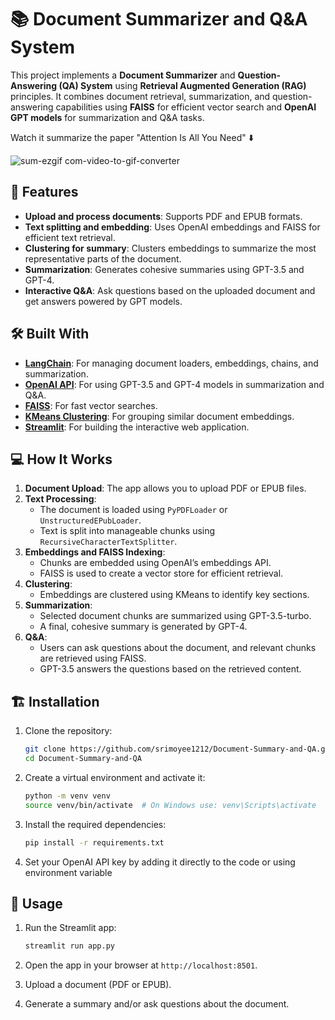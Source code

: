 # 📚 Document Summarizer and Q&A System

This project implements a **Document Summarizer** and **Question-Answering (QA) System** using **Retrieval Augmented Generation (RAG)** principles. It combines document retrieval, summarization, and question-answering capabilities using **FAISS** for efficient vector search and **OpenAI GPT models** for summarization and Q&A tasks.

Watch it summarize the paper "Attention Is All You Need" ⬇️

![sum-ezgif com-video-to-gif-converter](https://github.com/user-attachments/assets/a730fbd9-dbb7-4c12-bc46-968f5fa86a6e)



## 🚀 Features

- **Upload and process documents**: Supports PDF and EPUB formats.
- **Text splitting and embedding**: Uses OpenAI embeddings and FAISS for efficient text retrieval.
- **Clustering for summary**: Clusters embeddings to summarize the most representative parts of the document.
- **Summarization**: Generates cohesive summaries using GPT-3.5 and GPT-4.
- **Interactive Q&A**: Ask questions based on the uploaded document and get answers powered by GPT models.


## 🛠️ Built With

- **[LangChain](https://github.com/hwchase17/langchain)**: For managing document loaders, embeddings, chains, and summarization.
- **[OpenAI API](https://openai.com/)**: For using GPT-3.5 and GPT-4 models in summarization and Q&A.
- **[FAISS](https://github.com/facebookresearch/faiss)**: For fast vector searches.
- **[KMeans Clustering](https://scikit-learn.org/stable/modules/generated/sklearn.cluster.KMeans.html)**: For grouping similar document embeddings.
- **[Streamlit](https://streamlit.io/)**: For building the interactive web application.

## 💻 How It Works

1. **Document Upload**: The app allows you to upload PDF or EPUB files.
2. **Text Processing**: 
   - The document is loaded using `PyPDFLoader` or `UnstructuredEPubLoader`.
   - Text is split into manageable chunks using `RecursiveCharacterTextSplitter`.
3. **Embeddings and FAISS Indexing**:
   - Chunks are embedded using OpenAI’s embeddings API.
   - FAISS is used to create a vector store for efficient retrieval.
4. **Clustering**:
   - Embeddings are clustered using KMeans to identify key sections.
5. **Summarization**:
   - Selected document chunks are summarized using GPT-3.5-turbo.
   - A final, cohesive summary is generated by GPT-4.
6. **Q&A**:
   - Users can ask questions about the document, and relevant chunks are retrieved using FAISS.
   - GPT-3.5 answers the questions based on the retrieved content.

## 🏗️ Installation

1. Clone the repository:

    ```bash
    git clone https://github.com/srimoyee1212/Document-Summary-and-QA.git
    cd Document-Summary-and-QA
    ```

2. Create a virtual environment and activate it:

    ```bash
    python -m venv venv
    source venv/bin/activate  # On Windows use: venv\Scripts\activate
    ```

3. Install the required dependencies:

    ```bash
    pip install -r requirements.txt
    ```

4. Set your OpenAI API key by adding it directly to the code or using environment variable


## 🔑 Usage

1. Run the Streamlit app:

    ```bash
    streamlit run app.py
    ```

2. Open the app in your browser at `http://localhost:8501`.

3. Upload a document (PDF or EPUB).

4. Generate a summary and/or ask questions about the document.

   
